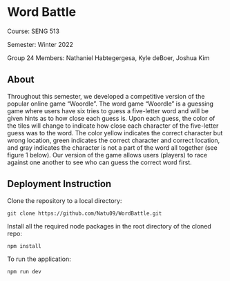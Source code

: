 # Word Battle

Course: SENG 513 

Semester: Winter 2022

Group 24 Members: Nathaniel Habtegergesa, Kyle deBoer, Joshua Kim

## About
Throughout this semester, we developed a competitive version of the popular online game “Woordle”. The word game “Woordle” is a guessing game where users have six tries to guess a five-letter word and will be given hints as to how close each guess is. Upon each guess, the color of the tiles will change to indicate how close each character of the five-letter guess was to the word. The color yellow indicates the correct character but wrong location, green indicates the correct character  and correct location, and gray indicates the character is not a part of the word all together (see figure 1 below). Our version of the game allows users (players) to race against one another to see who can guess the correct word first.

## Deployment Instruction

Clone the repository to a local directory:

```
git clone https://github.com/Natu09/WordBattle.git
```

Install all the required node packages in the root directory of the cloned repo:

```
npm install 
```

To run the application:

```
npm run dev
```
